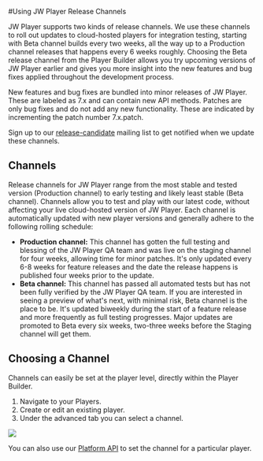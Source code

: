 #Using JW Player Release Channels

JW Player supports two kinds of release channels. We use these channels to roll out updates to cloud-hosted players for integration testing, starting with Beta channel builds every two weeks, all the way up to a Production channel releases that happens every 6 weeks roughly. Choosing the Beta release channel from the Player Builder allows you try upcoming versions of JW Player earlier and gives you more insight into the new features and bug fixes applied throughout the development process.

New features and bug fixes are bundled into minor releases of JW Player. These are labeled as 7.x and can contain new API methods. Patches are only bug fixes and do not add any new functionality. These are indicated by incrementing the patch number 7.x.patch.  

Sign up to our [release-candidate](//jwplayer.com/release-candidate-sign/) mailing list to get notified when we update these channels.

## Channels

Release channels for JW Player range from the most stable and tested version (Production channel) to early testing and likely least stable (Beta channel). Channels allow you to test and play with our latest code, without affecting your live cloud-hosted version of JW Player. Each channel is automatically updated with new player versions and generally adhere to the following rolling schedule:

*   **Production channel:** This channel has gotten the full testing and blessing of the JW Player QA team and was live on the staging channel for four weeks, allowing time for minor patches. It's only updated every 6-8 weeks for feature releases and the date the release happens is published four weeks prior to the update.
*   **Beta channel:** This channel has passed all automated tests but has not been fully verified by the JW Player QA team. If you are interested in seeing a preview of what's next, with minimal risk, Beta channel is the place to be. It's updated biweekly during the start of a feature release and more frequently as full testing progresses. Major updates are promoted to Beta every six weeks, two-three weeks before the Staging channel will get them.

## Choosing a Channel

Channels can easily be set at the player level, directly within the Player Builder.

1.  Navigate to your Players.
2.  Create or edit an existing player.
3.  Under the advanced tab you can select a channel.

![](http://support-static.jwplayer.com/images/developer/releasechannels.png)

You can also use our [Platform API](https://developer.jwplayer.com/jw-platform/reference/v1/methods/players/update.html) to set the channel for a particular player.
